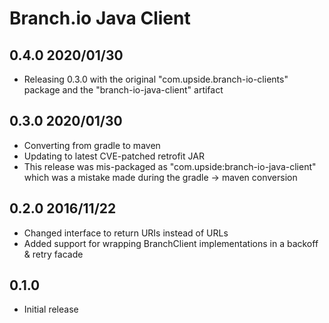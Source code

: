 # Branch.io Java Client

## 0.4.0 2020/01/30

* Releasing 0.3.0 with the original "com.upside.branch-io-clients" package and the "branch-io-java-client" artifact 

## 0.3.0 2020/01/30

* Converting from gradle to maven
* Updating to latest CVE-patched retrofit JAR
* This release was mis-packaged as "com.upside:branch-io-java-client" which was a mistake made during the gradle -> maven conversion

## 0.2.0 2016/11/22

* Changed interface to return URIs instead of URLs
* Added support for wrapping BranchClient implementations in a backoff & retry facade

## 0.1.0

* Initial release
